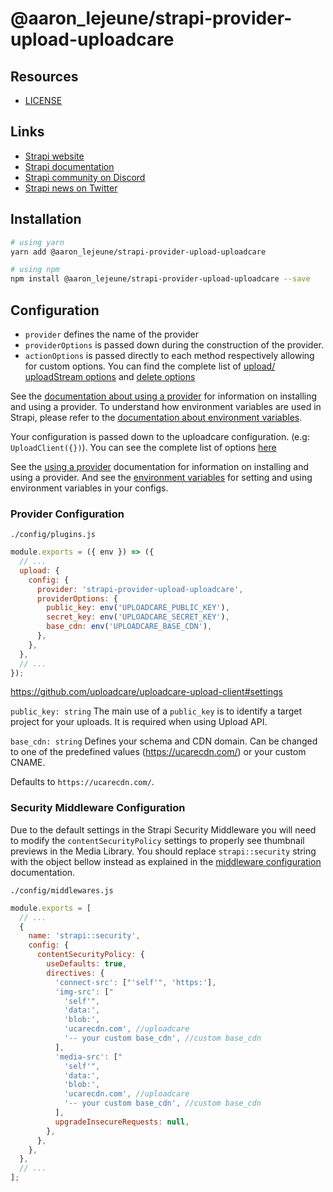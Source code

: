 # @aaron_lejeune/strapi-provider-upload-uploadcare

## Resources

- [LICENSE](LICENSE)

## Links

- [Strapi website](https://strapi.io/)
- [Strapi documentation](https://docs.strapi.io)
- [Strapi community on Discord](https://discord.strapi.io)
- [Strapi news on Twitter](https://twitter.com/strapijs)

## Installation

```bash
# using yarn
yarn add @aaron_lejeune/strapi-provider-upload-uploadcare

# using npm
npm install @aaron_lejeune/strapi-provider-upload-uploadcare --save
```

## Configuration

- `provider` defines the name of the provider
- `providerOptions` is passed down during the construction of the provider.
- `actionOptions` is passed directly to each method respectively allowing for custom options. You can find the complete list of [upload/ uploadStream options](https://cloudinary.com/documentation/image_upload_api_reference#upload_optional_parameters) and [delete options](https://cloudinary.com/documentation/image_upload_api_reference#destroy_optional_parameters)

See the [documentation about using a provider](https://docs.strapi.io/developer-docs/latest/plugins/upload.html#using-a-provider) for information on installing and using a provider. To understand how environment variables are used in Strapi, please refer to the [documentation about environment variables](https://docs.strapi.io/developer-docs/latest/setup-deployment-guides/configurations/optional/environment.html#environment-variables).

Your configuration is passed down to the uploadcare configuration. (e.g: `UploadClient({})`). You can see the complete list of options [here](https://github.com/uploadcare/uploadcare-upload-client#high-level-api)

See the [using a provider](https://strapi.io/documentation/v3.x/plugins/upload.html#using-a-provider) documentation for information on installing and using a provider. And see the [environment variables](https://strapi.io/documentation/v3.x/concepts/configurations.html#environment-variables) for setting and using environment variables in your configs.

### Provider Configuration

`./config/plugins.js`

```js
module.exports = ({ env }) => ({
  // ...
  upload: {
    config: {
      provider: 'strapi-provider-upload-uploadcare',
      providerOptions: {
        public_key: env('UPLOADCARE_PUBLIC_KEY'),
        secret_key: env('UPLOADCARE_SECRET_KEY'),
        base_cdn: env('UPLOADCARE_BASE_CDN'),
      },
    },
  },
  // ...
});
```

https://github.com/uploadcare/uploadcare-upload-client#settings

`public_key: string`
The main use of a `public_key` is to identify a target project for your uploads. It is required when using Upload API.

`base_cdn: string`
Defines your schema and CDN domain. Can be changed to one of the predefined values (https://ucarecdn.com/) or your custom CNAME.

Defaults to `https://ucarecdn.com/`.

### Security Middleware Configuration

Due to the default settings in the Strapi Security Middleware you will need to modify the `contentSecurityPolicy` settings to properly see thumbnail previews in the Media Library. You should replace `strapi::security` string with the object bellow instead as explained in the [middleware configuration](https://docs.strapi.io/developer-docs/latest/setup-deployment-guides/configurations/required/middlewares.html#loading-order) documentation.

`./config/middlewares.js`

```js
module.exports = [
  // ...
  {
    name: 'strapi::security',
    config: {
      contentSecurityPolicy: {
        useDefaults: true,
        directives: {
          'connect-src': ["'self'", 'https:'],
          'img-src': ["
            'self'", 
            'data:', 
            'blob:', 
            'ucarecdn.com', //uploadcare 
            '-- your custom base_cdn', //custom base_cdn
          ],
          'media-src': ["
            'self'", 
            'data:', 
            'blob:', 
            'ucarecdn.com', //uploadcare 
            '-- your custom base_cdn', //custom base_cdn
          ],
          upgradeInsecureRequests: null,
        },
      },
    },
  },
  // ...
];
```